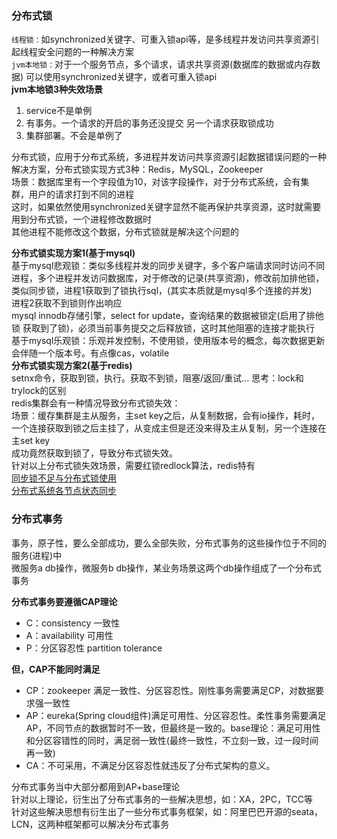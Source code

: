 ### 分布式锁
`线程锁：`如synchronized关键字、可重入锁api等，是多线程并发访问共享资源引起线程安全问题的一种解决方案  
`jvm本地锁：`对于一个服务节点，多个请求，请求共享资源(数据库的数据或内存数据) 可以使用synchronized关键字，或者可重入锁api  
**jvm本地锁3种失效场景**
1. service不是单例
2. 有事务。一个请求的开启的事务还没提交 另一个请求获取锁成功
3. 集群部署。不会是单例了

分布式锁，应用于分布式系统，多进程并发访问共享资源引起数据错误问题的一种解决方案，分布式锁实现方式3种：Redis，MySQL，Zookeeper  
场景：数据库里有一个字段值为10，对该字段操作，对于分布式系统，会有集群，用户的请求打到不同的进程  
这时，如果依然使用synchronized关键字显然不能再保护共享资源，这时就需要用到分布式锁，一个进程修改数据时  
其他进程不能修改这个数据，分布式锁就是解决这个问题的  

**分布式锁实现方案1(基于mysql)**  
基于mysql悲观锁：类似多线程并发的同步关键字，多个客户端请求同时访问不同进程，多个进程并发访问数据库，对于修改的记录(共享资源)，修改前加排他锁，类似同步锁，进程1获取到了锁执行sql，(其实本质就是mysql多个连接的并发)  
进程2获取不到锁则作出响应  
mysql innodb存储引擎，select for update，查询结果的数据被锁定(启用了排他锁 获取到了锁)，必须当前事务提交之后释放锁，这时其他阻塞的连接才能执行  
基于mysql乐观锁：乐观并发控制，不使用锁，使用版本号的概念，每次数据更新会伴随一个版本号。有点像cas，volatile  
**分布式锁实现方案2(基于redis)**  
setnx命令，获取到锁，执行。获取不到锁，阻塞/返回/重试... 思考：lock和trylock的区别  
redis集群会有一种情况导致分布式锁失效：  
场景：缓存集群是主从服务，主set key之后，从复制数据，会有io操作，耗时，一个连接获取到锁之后主挂了，从变成主但是还没来得及主从复制，另一个连接在主set key    
成功竟然获取到锁了，导致分布式锁失效。  
针对以上分布式锁失效场景，需要红锁redlock算法，redis特有  
[同步锁不足与分布式锁使用](https://www.cnblogs.com/skychmz/p/11498782.html)  
[分布式系统各节点状态同步](https://juejin.im/post/5c974072f265da60d428fadd)  
### 分布式事务
事务，原子性，要么全部成功，要么全部失败，分布式事务的这些操作位于不同的服务(进程)中  
微服务a db操作，微服务b db操作，某业务场景这两个db操作组成了一个分布式事务  

**分布式事务要遵循CAP理论**  
- C：consistency 一致性
- A：availability 可用性
- P：分区容忍性 partition tolerance

**但，CAP不能同时满足**
- CP：zookeeper 满足一致性、分区容忍性。刚性事务需要满足CP，对数据要求强一致性
- AP：eureka(Spring cloud组件)满足可用性、分区容忍性。柔性事务需要满足AP，不同节点的数据暂时不一致，但最终是一致的。base理论：满足可用性和分区容错性的同时，满足弱一致性(最终一致性，不立刻一致，过一段时间再一致)
- CA：不可采用，不满足分区容忍性就违反了分布式架构的意义。


分布式事务当中大部分都用到AP+base理论  
针对以上理论，衍生出了分布式事务的一些解决思想，如：XA，2PC，TCC等  
针对这些解决思想有衍生出了一些分布式事务框架，如：阿里巴巴开源的seata，LCN，这两种框架都可以解决分布式事务  